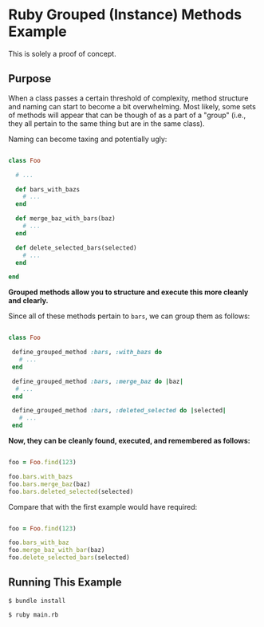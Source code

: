 # Ruby Grouped (Instance) Methods Example

This is solely a proof of concept.

## Purpose

When a class passes a certain threshold of complexity, method structure and naming can start to become a bit overwhelming. Most likely, some sets of methods will appear that can be though of as a part of a "group" (i.e., they all pertain to the same thing but are in the same class).

Naming can become taxing and potentially ugly:

```Ruby

class Foo

  # ...

  def bars_with_bazs
    # ...
  end

  def merge_baz_with_bars(baz)
    # ...
  end

  def delete_selected_bars(selected)
    # ...
  end

end
```

**Grouped methods allow you to structure and execute this more cleanly and clearly.**

Since all of these methods pertain to `bars`, we can group them as follows:

```Ruby

class Foo

 define_grouped_method :bars, :with_bazs do
   # ...
 end

 define_grouped_method :bars, :merge_baz do |baz|
  # ...
 end

 define_grouped_method :bars, :deleted_selected do |selected|
   # ...
 end

```

**Now, they can be cleanly found, executed, and remembered as follows:**

```Ruby

foo = Foo.find(123)

foo.bars.with_bazs
foo.bars.merge_baz(baz)
foo.bars.deleted_selected(selected)

```

Compare that with the first example would have required:

```Ruby

foo = Foo.find(123)

foo.bars_with_baz
foo.merge_baz_with_bar(baz)
foo.delete_selected_bars(selected)

```

## Running This Example

```shell
$ bundle install

$ ruby main.rb
```
